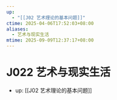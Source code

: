 ```yaml
---
up:
  - "[[J02 艺术理论的基本问题]]"
ctime: 2025-04-06T17:52:03+08:00
aliases:
  - 艺术与现实生活
mtime: 2025-09-09T12:37:17+08:00
---
```


# J022 艺术与现实生活

- up: [[J02 艺术理论的基本问题]]
